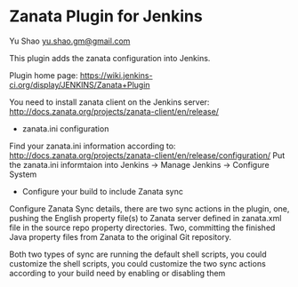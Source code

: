 # Zanata Plugin for Jenkins

Yu Shao yu.shao.gm@gmail.com

This plugin adds the zanata configuration into Jenkins.

Plugin home page: https://wiki.jenkins-ci.org/display/JENKINS/Zanata+Plugin


You need to install zanata client on the Jenkins server:
http://docs.zanata.org/projects/zanata-client/en/release/

- zanata.ini configuration

Find your zanata.ini information according to:
http://docs.zanata.org/projects/zanata-client/en/release/configuration/
Put the zanata.ini informtaion into Jenkins -> Manage Jenkins -> Configure System

- Configure your build to include Zanata sync

Configure Zanata Sync details, there are two sync actions in the plugin, one, pushing the English property file(s) to Zanata server defined in zanata.xml file in the source repo property directories.  Two, committing the finished Java property files from Zanata to the original Git repository. 

Both two types of sync are running the default shell scripts, you could customize the shell scripts, you could customize the two sync actions according to your build need by enabling or disabling them
